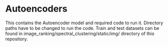 # Autoencoders

This contains the Autoencoder model and required code to run it. Directory paths have to be changed to run the code. Train and test datasets can be found in image_ranking/spectral_clustering/static/img/ directory of this repository.
